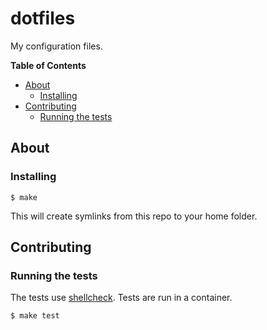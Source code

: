# dotfiles

My configuration files.

**Table of Contents**

<!-- toc -->

- [About](#about)
  * [Installing](#installing)
- [Contributing](#contributing)
  * [Running the tests](#running-the-tests)

<!-- tocstop -->

## About

### Installing

```console
$ make
```

This will create symlinks from this repo to your home folder.

## Contributing

### Running the tests

The tests use [shellcheck](https://github.com/koalaman/shellcheck). Tests are
run in a container.

```console
$ make test
```

